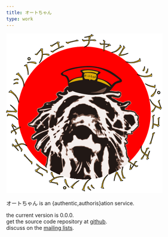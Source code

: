 ```yaml
---
title: オートちゃん
type: work
---
```

![](/images/authochan.png "オートちゃん mascot")

オートちゃん is an {authentic,authoris}ation service.

the current version is 0.0.0.  
get the source code repository at [github](https://github.com/plaimi/authochan/).  
discuss on the [mailing lists](/mailing.html).
